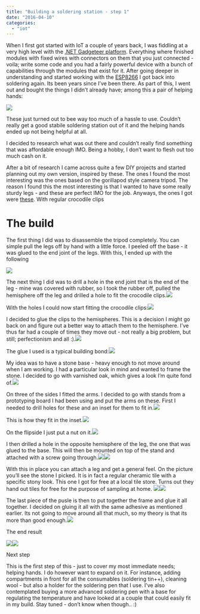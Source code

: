 ```yaml
---
title: "Building a soldering station - step 1"
date: "2016-04-10"
categories: 
  - "iot"
---
```


When I first got started with IoT a couple of years back, I was fiddling at a very high level with the [.NET Gadgeteer platform](https://en.wikipedia.org/wiki/.NET_Gadgeteer). Everything where finished modules with fixed wires with connectors on them that you just connected - voila; write some code and you had a fairly powerful device with a bunch of capabilities through the modules that exist for it. After going deeper in understanding and started working with the [ESP8266](http://www.esp8266.com) I got back into soldering again. Its been years since I’ve been there. As part of this, I went out and bought the things I didn’t already have; among this a pair of helping hands:

![](images/CB8E8C3D-417E-46BE-A06B-077FD8E2EEA8-1.png)  

These just turned out to bee way too much of a hassle to use. Couldn’t really get a good stabile soldering station out of it and the helping hands ended up not being helpful at all.

I decided to research what was out there and couldn’t really find something that was affordable enough IMO. Being a hobby, I don’t want to flesh out too much cash on it.

After a bit of research I came across quite a few DIY projects and started planning out my own version, inspired by these. The ones I found the most interesting was the ones based on the gorillapod style camera tripod. The reason I found this the most interesting is that I wanted to have some really sturdy legs - and these are perfect IMO for the job. Anyways, the ones I got were [these](http://www.aliexpress.com/item/2014-Special-Offer-Multifunctional-Slr-Camera-in-Mobile-Phone-cell-phones-medium-Tripod-Trumpet/32220465486.html?spm=2114.01010208.3.2.srS8ue&ws_ab_test=searchweb201556_2,searchweb201602_2_301_10034_507_10032_508_10020_10017_10005_10006_10021_10022_401_10018_10019,searchweb201603_9&btsid=aeec1295-79f8-4925-8a55-17a37c27e1e8). With regular crocodile clips

# The build

The first thing I did was to disassemble the tripod completely. You can simple pull the legs off by hand with a little force. I peeled off the base - it was glued to the end joint of the legs. With this, I ended up with the following

![](images/1_IMG_0198-1.jpg " ")

  

The next thing I did was to drill a hole in the end joint that is the end of the leg - mine was covered with rubber, so I took the rubber off, pulled the hemisphere off the leg and drilled a hole to fit the crocodile clips.![](images/IMG_0199-1.jpg " ")

  

With the holes I could now start fitting the crocodile clips:![](images/IMG_0200-1.jpg " ")

I decided to glue the clips to the hemispheres. This is a decision I might go back on and figure out a better way to attach them to the hemisphere. I’ve thus far had a couple of times they move out - not really a big problem, but still; perfectionism and all :).![](images/IMG_0201-1.jpg " ")

  

The glue I used is a typical building bond:![](images/IMG_0203-1.jpg " ")

  

My idea was to have a stone base - heavy enough to not move around when I am working. I had a particular look in mind and wanted to frame the stone. I decided to go with varnished oak, which gives a look I’m quite fond of.![](images/IMG_0204-1.jpg " ")

On three of the sides I fitted the arms. I decided to go with stands from a prototyping board I had been using and put the arms on these. First I needed to drill holes for these and an inset for them to fit in.![](images/IMG_0205-1.jpg " ")

This is how they fit in the inset.![](images/IMG_0206-1.jpg " ")

On the flipside I just put a nut on it.![](images/IMG_0207-1.jpg " ")

I then drilled a hole in the opposite hemisphere of the leg, the one that was glued to the base. This will then be mounted on top of the stand and attached with a screw going through.![](images/IMG_0208-1.jpg " ")![](images/IMG_0209-1.jpg " ")

With this in place you can attach a leg and get a general feel. On the picture you’ll see the stone I picked. It is in fact a regular cheramic tile with a specific stony look. This one I got for free at a local tile store. Turns out they hand out tiles for free for the purpose of sampling at home. ![](images/IMG_0210-1.jpg " ")![](images/IMG_0211-1.jpg " ")

The last piece of the pusle is then to put together the frame and glue it all together. I decided on gluing it all with the same adhesive as mentioned earlier. Its not going to move around all that much, so my theory is that its more than good enough.![](images/IMG_0212-1.jpg " ")

The end result

![](images/IMG_0227-1.jpg " ")![](images/IMG_0228-1.jpg " ")  

  

Next step

This is the first step of this - just to cover my most immediate needs; helping hands. I do however want to expand on it. For instance, adding compartments in front for all the consumables (soldering tin++), cleaning wool - but also a holder for the soldering pen that I use. I’ve also contemplated buying a more advanced soldering pen with a base for regulating the temperature and have looked at a couple that could easily fit in my build. Stay tuned - don’t know when though.. :)
